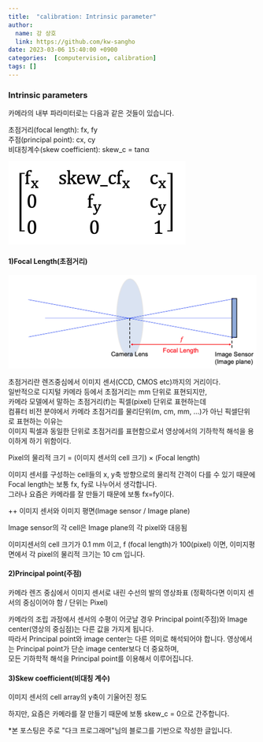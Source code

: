 ```yaml
---
title:  "calibration: Intrinsic parameter"
author:
  name: 강 상호
  link: https://github.com/kw-sangho
date: 2023-03-06 15:40:00 +0900
categories:  [computervision, calibration]
tags: []
---
```


### Intrinsic parameters

카메라의 내부 파라미터로는 다음과 같은 것들이 있습니다.  

초점거리(focal length): fx, fy  
주점(principal point): cx, cy  
비대칭계수(skew coefficient): skew_c = tanα  

![slide1](/assets/img/intrinsicparameter.png)

#### 1)Focal Length(초점거리)

![slide2](/assets/img/foclalength.png)

초점거리란 렌즈중심에서 이미지 센서(CCD, CMOS etc)까지의 거리이다.  
일반적으로 디지털 카메라 등에서 초점거리는 mm 단위로 표현되지만,    
카메라 모델에서 말하는 초점거리(f)는 픽셀(pixel) 단위로 표현하는데  
컴퓨터 비전 분야에서 카메라 초점거리를 물리단위(m, cm, mm, ...)가 아닌 픽셀단위로 표현하는 이유는  
이미지 픽셀과 동일한 단위로 초점거리를 표현함으로서 영상에서의 기하학적 해석을 용이하게 하기 위함이다.    

Pixel의 물리적 크기 = (이미지 센서의 cell 크기) × (Focal length)
  
이미지 센서를 구성하는 cell들의 x, y축 방향으로의 물리적 간격이 다를 수 있기 때문에 Focal length는 보통 fx, fy로 나누어서 생각합니다.  
그러나 요즘은 카메라를 잘 만들기 때문에 보통 fx=fy이다.

++ 이미지 센서와 이미지 평면(Image sensor / Image plane)   

Image sensor의 각 cell은 Image plane의 각 pixel와 대응됨

이미지센서의 cell 크기가 0.1 mm 이고, f (focal length)가 100(pixel) 이면, 이미지평면에서 각 pixel의 물리적 크기는 10 cm 입니다.

#### 2)Principal point(주점)

카메라 렌즈 중심에서 이미지 센서로 내린 수선의 발의 영상좌표 (정확하다면 이미지 센서의 중심이어야 함 / 단위는 Pixel)

카메라의 조립 과정에서 센서의 수평이 어긋날 경우 Principal point(주점)와 Image center(영상의 중심점)는 다른 값을 가지게 됩니다.  
따라서 Principal point와 image center는 다른 의미로 해석되어야 합니다. 영상에서는 Principal point가 단순 image center보다 더 중요하며,  
모든 기하학적 해석을 Principal point를 이용해서 이루어집니다.

 

#### 3)Skew coefficient(비대칭 계수)

이미지 센서의 cell array의 y축이 기울어진 정도

하지만, 요즘은 카메라를 잘 만들기 때문에 보통 skew_c = 0으로 간주합니다.

*본 포스팅은 주로 "다크 프로그래머"님의 블로그를 기반으로 작성한 글입니다.
